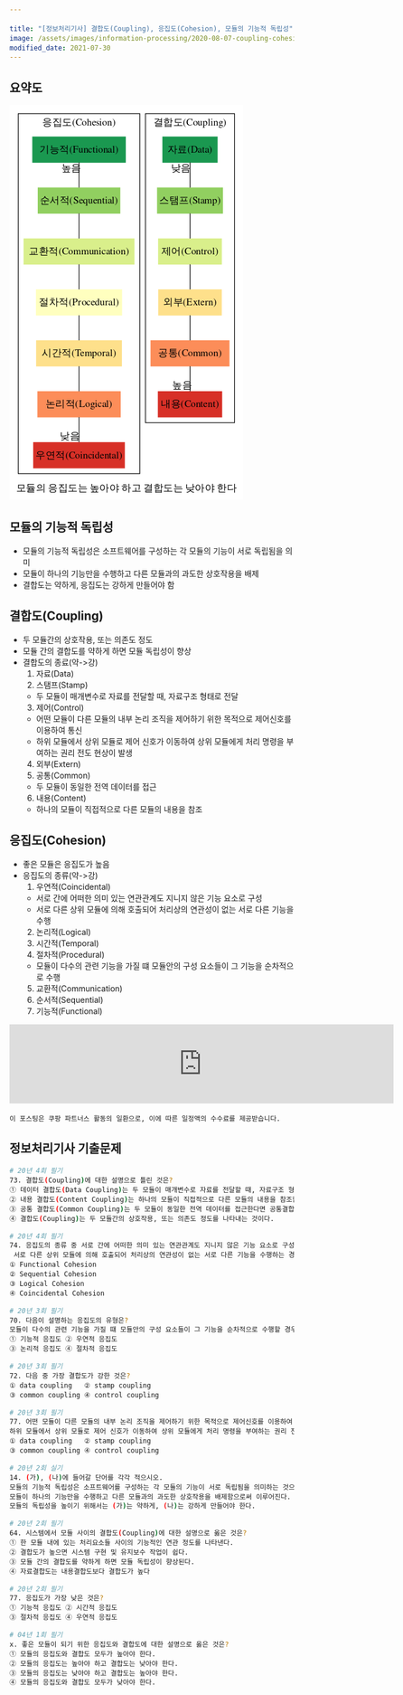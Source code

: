 ```yaml
---

title: "[정보처리기사] 결합도(Coupling), 응집도(Cohesion), 모듈의 기능적 독립성"
image: /assets/images/information-processing/2020-08-07-coupling-cohesion.png
modified_date: 2021-07-30
---
```


## 요약도

![결합도 응집도](/assets/images/information-processing/2020-08-07-coupling-cohesion.png)

## 모듈의 기능적 독립성
- 모듈의 기능적 독립성은 소프트웨어를 구성하는 각 모듈의 기능이 서로 독립됨을 의미
- 모듈이 하나의 기능만을 수행하고 다른 모듈과의 과도한 상호작용을 배제
- 결합도는 약하게, 응집도는 강하게 만들어야 함

## 결합도(Coupling)
- 두 모듈간의 상호작용, 또는 의존도 정도
- 모듈 간의 결합도를 약하게 하면 모듈 독립성이 향상
- 결합도의 종료(약->강)
  1. 자료(Data)
  2. 스탬프(Stamp)
    - 두 모듈이 매개변수로 자료를 전달할 때, 자료구조 형태로 전달
  3. 제어(Control)
    - 어떤 모듈이 다른 모듈의 내부 논리 조직을 제어하기 위한 목적으로 제어신호를 이용하여 통신
    - 하위 모듈에서 상위 모듈로 제어 신호가 이동하여 상위 모듈에게 처리 명령을 부여하는 권리 전도 현상이 발생
  4. 외부(Extern)
  5. 공통(Common)
    - 두 모듈이 동일한 전역 데이터를 접근
  6. 내용(Content)
    - 하나의 모듈이 직접적으로 다른 모듈의 내용을 참조

## 응집도(Cohesion)
- 좋은 모듈은 응집도가 높음
- 응집도의 종류(약->강)
  1. 우연적(Coincidental)
    - 서로 간에 어떠한 의미 있는 연관관계도 지니지 않은 기능 요소로 구성
    - 서로 다른 상위 모듈에 의해 호출되어 처리상의 연관성이 없는 서로 다른 기능을 수행
  2. 논리적(Logical)
  3. 시간적(Temporal)
  4. 절차적(Procedural)
    - 모듈이 다수의 관련 기능을 가질 떄 모듈안의 구성 요소들이 그 기능을 순차적으로 수행
  5. 교환적(Communication)
  6. 순서적(Sequential)
  7. 기능적(Functional)

<iframe src="https://ads-partners.coupang.com/widgets.html?id=503471&template=carousel&trackingCode=AF0553706&subId=&width=680&height=140" width="680" height="140" frameborder="0" scrolling="no" referrerpolicy="unsafe-url"></iframe>

`이 포스팅은 쿠팡 파트너스 활동의 일환으로, 이에 따른 일정액의 수수료를 제공받습니다.`

## 정보처리기사 기출문제

```bash
# 20년 4회 필기
73. 결합도(Coupling)에 대한 설명으로 틀린 것은?
① 데이터 결합도(Data Coupling)는 두 모듈이 매개변수로 자료를 전달할 때, 자료구조 형태로 전달되어 이용 될 때 데이터가 결합되어 있다고 한다.
② 내용 결합도(Content Coupling)는 하나의 모듈이 직접적으로 다른 모듈의 내용을 참조할 때 두 모듈은 내용적으로 결합되어 있다고 한다.
③ 공통 결합도(Common Coupling)는 두 모듈이 동일한 전역 데이터를 접근한다면 공통결합 되어 있다고 한다.
④ 결합도(Coupling)는 두 모듈간의 상호작용, 또는 의존도 정도를 나타내는 것이다.
```

```bash
# 20년 4회 필기
74. 응집도의 종류 중 서로 간에 어떠한 의미 있는 연관관계도 지니지 않은 기능 요소로 구성되는 경우이며,
 서로 다른 상위 모듈에 의해 호출되어 처리상의 연관성이 없는 서로 다른 기능을 수행하는 경우의 응집도는?
① Functional Cohesion
② Sequential Cohesion
③ Logical Cohesion
④ Coincidental Cohesion
```

```bash
# 20년 3회 필기
70. 다음이 설명하는 응집도의 유형은?
모듈이 다수의 관련 기능을 가질 떄 모듈안의 구성 요소들이 그 기능을 순차적으로 수행할 경우의 응집도
① 기능적 응집도 ② 우연적 응집도
③ 논리적 응집도 ④ 절차적 응집도
```

```bash
# 20년 3회 필기
72. 다음 중 가장 결합도가 강한 것은?
① data coupling   ② stamp coupling
③ common coupling ④ control coupling
```

```bash
# 20년 3회 필기
77. 어떤 모듈이 다른 모듈의 내부 논리 조직을 제어하기 위한 목적으로 제어신호를 이용하여 통신하는 경우이며,
하위 모듈에서 상위 모듈로 제어 신호가 이동하여 상위 모듈에게 처리 명령을 부여하는 권리 전도 현상이 발생하게 되는 결합도는?
① data coupling   ② stamp coupling
③ common coupling ④ control coupling
```

```bash
# 20년 2회 실기
14. (가), (나)에 들어갈 단어를 각각 적으시오.
모듈의 기능적 독립성은 소프트웨어를 구성하는 각 모듈의 기능이 서로 독립됨을 의미하는 것으로,
모듈이 하나의 기능만을 수행하고 다른 모듈과의 과도한 상호작용을 배제함으로써 이루어진다.
모듈의 독립성을 높이기 위해서는 (가)는 약하게, (나)는 강하게 만들어야 한다.
```

```bash
# 20년 2회 필기
64. 시스템에서 모듈 사이의 결합도(Coupling)에 대한 설명으로 옳은 것은?
① 한 모듈 내에 있는 처리요소들 사이의 기능적인 연관 정도를 나타낸다.
② 결합도가 높으면 시스템 구현 및 유지보수 작업이 쉽다.
③ 모듈 간의 결합도를 약하게 하면 모듈 독립성이 향상된다.
④ 자료결합도는 내용결합도보다 결합도가 높다
```

```bash
# 20년 2회 필기
77. 응집도가 가장 낮은 것은?
① 기능적 응집도 ② 시간적 응집도
③ 절차적 응집도 ④ 우연적 응집도
```

```bash
# 04년 1회 필기
x. 좋은 모듈이 되기 위한 응집도와 결합도에 대한 설명으로 옳은 것은?
① 모듈의 응집도와 결합도 모두가 높아야 한다.
② 모듈의 응집도는 높아야 하고 결합도는 낮아야 한다.
③ 모듈의 응집도는 낮아야 하고 결합도는 높아야 한다.
④ 모듈의 응집도와 결합도 모두가 낮아야 한다.
```
